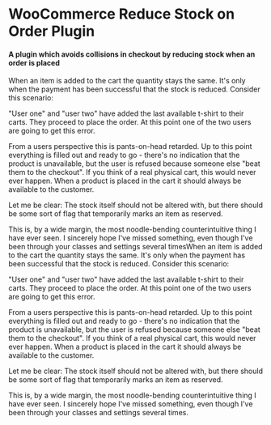 # WooCommerce Reduce Stock on Order Plugin
#### A plugin which avoids collisions in checkout by reducing stock when an order is placed

When an item is added to the cart the quantity stays the same. It's only when the payment has been successful that the stock is reduced. Consider this scenario:

"User one" and "user two" have added the last available t-shirt to their carts. They proceed to place the order. At this point one of the two users are going to get this error.

From a users perspective this is pants-on-head retarded. Up to this point everything is filled out and ready to go - there's no indication that the product is unavailable, but the user is refused because someone else "beat them to the checkout". If you think of a real physical cart, this would never ever happen. When a product is placed in the cart it should always be available to the customer.

Let me be clear: The stock itself should not be altered with, but there should be some sort of flag that temporarily marks an item as reserved.

This is, by a wide margin, the most noodle-bending counterintuitive thing I have ever seen. I sincerely hope I've missed something, even though I've been through your classes and settings several timesWhen an item is added to the cart the quantity stays the same. It's only when the payment has been successful that the stock is reduced. Consider this scenario:

"User one" and "user two" have added the last available t-shirt to their carts. They proceed to place the order. At this point one of the two users are going to get this error.

From a users perspective this is pants-on-head retarded. Up to this point everything is filled out and ready to go - there's no indication that the product is unavailable, but the user is refused because someone else "beat them to the checkout". If you think of a real physical cart, this would never ever happen. When a product is placed in the cart it should always be available to the customer.

Let me be clear: The stock itself should not be altered with, but there should be some sort of flag that temporarily marks an item as reserved.

This is, by a wide margin, the most noodle-bending counterintuitive thing I have ever seen. I sincerely hope I've missed something, even though I've been through your classes and settings several times.
